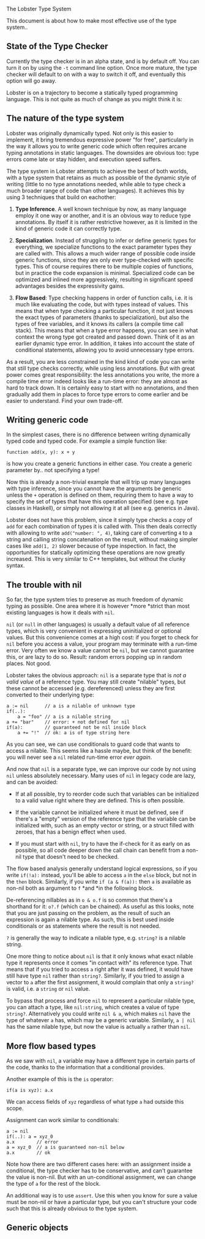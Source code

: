 The Lobster Type System

This document is about how to make most effective use of the type
system..

## State of the Type Checker

Currently the type checker is in an alpha state, and is by default off.
You can turn it on by using the `-t` command line option. Once more
mature, the type checker will default to on with a way to switch it off,
and eventually this option will go away.

Lobster is on a trajectory to become a statically typed programming
language. This is not quite as much of change as you might think it is:

## The nature of the type system

Lobster was originally dynamically typed. Not only is this easier to
implement, it bring tremendous expressive power "for free", particularly
in the way it allows you to write generic code which often requires
arcane typing annotations in static languages. The downsides are obvious
too: type errors come late or stay hidden, and execution speed suffers.

The type system in Lobster attempts to achieve the best of both worlds,
with a type system that retains as much as possible of the dynamic style
of writing (little to no type annotations needed, while able to type
check a much broader range of code than other languages). It achieves
this by using 3 techniques that build on eachother:

1.  **Type Inference**. A well known technique by now, as many language
    employ it one way or another, and it is an obvious way to reduce
    type annotations. By itself it is rather restrictive however, as it
    is limited in the kind of generic code it can correctly type.

2.  **Specialization**. Instead of struggling to infer or define generic
    types for everything, we specialize functions to the exact parameter
    types they are called with. This allows a much wider range of
    possible code inside generic functions, since they are only ever
    type-checked with specific types. This of course requires there to
    be multiple copies of functions, but in practice the code expansion
    is minimal. Specialized code can be optimized and inlined more
    aggressively, resulting in significant speed advantages besides the
    expressivity gains.

3.  **Flow Based**: Type checking happens in order of function calls,
    i.e. it is much like evaluating the code, but with types instead of
    values. This means that when type checking a particular function, it
    not just knows the exact types of parameters (thanks to
    specialization), but also the types of free variables, and it knows
    its callers (a compile time call stack). This means that when a type
    error happens, you can see in what context the wrong type got
    created and passed down. Think of it as an earlier dynamic type
    error. In addition, it takes into account the state of conditional
    statements, allowing you to avoid unnecessary type errors.

As a result, you are less constrained in the kind kind of code you can
write that still type checks correctly, while using less annotations.
But with great power comes great responsibility: the less annotations
you write, the more a compile time error indeed looks like a run-time
error: they are almost as hard to track down. It is certainly easy to
start with no annotations, and then gradually add them in places to
force type errors to come earlier and be easier to understand. Find your
own trade-off.

## Writing generic code

In the simplest cases, there is no difference between writing
dynamically typed code and typed code. For example a simple function
like:

    function add(x, y): x + y

is how you create a generic functions in either case. You create a
generic parameter by.. not specifying a type!

Now this is already a non-trivial example that will trip up many
languages with type inference, since you cannot have the arguments be
generic unless the `+` operation is defined on them, requiring them to
have a way to specify the set of types that have this operation
specified (see e.g. type classes in Haskell), or simply not allowing it
at all (see e.g. generics in Java).

Lobster does not have this problem, since it simply type checks a copy
of `add` for each combination of types it is called with. This then
deals correctly with allowing to write `add("number: ", 4)`, taking care
of converting `4` to a string and calling string concatenation on the
result, without making simpler cases like `add(1, 2)` slower because of
type inspection. In fact, the opportunities for statically optimizing
these operations are now greatly increased. This is very similar to C++
templates, but without the clunky syntax.

## The trouble with nil

So far, the type system tries to preserve as much freedom of dynamic
typing as possible. One area where it is however *more *strict than most
existing languages is how it deals with `nil`.

`nil` (or `null` in other languages) is usually a default value of all
reference types, which is very convenient in expressing uninitialized or
optional values. But this convenience comes at a high cost: if you
forget to check for `nil` before you access a value, your program may
terminate with a run-time error. Very often we know a value cannot be
`nil`, but we cannot guarantee this, or are lazy to do so. Result:
random errors popping up in random places. Not good.

Lobster takes the obvious approach: `nil` is a separate type that is
*not a valid value* of a reference type. You may still create "nilable"
types, but these cannot be accessed (e.g. dereferenced) unless they are
first converted to their underlying type:

    a := nil      // a is a nilable of unknown type
    if(..):
        a = "foo" // a is a nilable string
    a += "bar"    // error: + not defined for nil
    if(a):        // guaranteed not be nil inside block
        a += "!"  // ok: a is of type string here

As you can see, we can use conditionals to guard code that wants to
access a nilable. This seems like a hassle maybe, but think of the
benefit: you will never see a `nil` related run-time error *ever again*.

And now that `nil` is a separate type, we can improve our code by not
using `nil` unless absolutely necessary. Many uses of `nil` in legacy
code are lazy, and can be avoided:

-   If at all possible, try to reorder code such that variables can be
    initialized to a valid value right where they are defined. This is
    often possible.

-   If the variable cannot be initialized where it must be defined, see
    if there's a "empty" version of the reference type that the variable
    can be initialized with, such as an empty vector or string, or a
    struct filled with zeroes, that has a benign effect when used.

-   If you must start with `nil`, try to have the if-check for it as
    early on as possible, so all code deeper down the call chain can
    benefit from a non-nil type that doesn't need to be checked.

The flow based analysis generally understand logical expressions, so if
you write `if(!a):` instead, you'll be able to access `a` in the `else`
block, but not in the `then` block. Similarly, if you write
`if (a & f(a)):` then `a` is available as non-nil both as argument to
`f` *and *in the following block.

De-referencing nillables as in `o & o.f` is so common that there's a
shorthand for it: `o?.f` (which can be chained). As useful as this
looks, note that you are just passing on the problem, as the result of
such an expression is again a nilable type. As such, this is best used
inside conditionals or as statements where the result is not needed.

`?` is generally the way to indicate a nilable type, e.g. `string?` is a
nilable string.

One more thing to notice about `nil` is that it only knows what exact
nilable type it represents once it comes "in contact with" its reference
type. That means that if you tried to access `a` right after it was
defined, it would have still have type `nil` rather than `string?`.
Similarly, if you tried to assign a vector to `a` after the first
assignment, it would complain that only a `string?` is valid, i.e. a
`string` or `nil` value.

To bypass that process and force `nil` to represent a particular nilable
type, you can attach a type, like `nil:string`, which creates a value of
type `string?`. Alternatively you could write `nil & a`, which makes
`nil` have the type of whatever `a` has, which may be a generic
variable. Similarly, `a | nil` has the same nilable type, but now the
value is actually `a` rather than `nil`.

## More flow based types

As we saw with `nil`, a variable may have a different type in certain
parts of the code, thanks to the information that a conditional
provides.

Another example of this is the `is` operator:

    if(a is xyz): a.x

We can access fields of `xyz` regardless of what type `a` had outside
this scope.

Assignment can work similar to conditionals:

    a := nil
    if(..): a = xyz_0
    a.x        // error
    a = xyz_0  // a is guaranteed non-nil below
    a.x        // ok

Note how there are two different cases here: with an assignment inside a
conditional, the type checker has to be conservative, and can't
guarantee the value is non-nil. But with an un-conditional assignment,
we can change the type of `a` for the rest of the block.

An additional way is to use `assert`. Use this when you know for sure a
value must be non-nil or have a particular type, but you can't structure
your code such that this is already obvious to the type system.

## Generic objects


